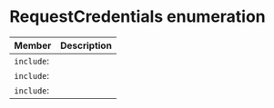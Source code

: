 # RequestCredentials enumeration


| Member	   | Description|
|:-------------|:-------|
|`include`:       |  |
|`include`:       |  |
|`include`:       |  |
